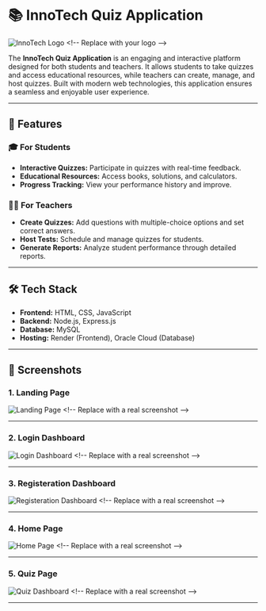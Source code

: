 # 📚 **InnoTech Quiz Application**

![InnoTech Logo]([https://via.placeholder.com/150x50?text=InnoTech+Quiz](https://github.com/balramshukla003/Quiz_App-InnoTech/blob/main/Screenshots/Logo.png?raw=true)) <!-- Replace with your logo -->

The **InnoTech Quiz Application** is an engaging and interactive platform designed for both students and teachers. It allows students to take quizzes and access educational resources, while teachers can create, manage, and host quizzes. Built with modern web technologies, this application ensures a seamless and enjoyable user experience.

---

## 🚀 **Features**

### 🎓 **For Students**
- **Interactive Quizzes:** Participate in quizzes with real-time feedback.
- **Educational Resources:** Access books, solutions, and calculators.
- **Progress Tracking:** View your performance history and improve.

### 🧑‍🏫 **For Teachers**
- **Create Quizzes:** Add questions with multiple-choice options and set correct answers.
- **Host Tests:** Schedule and manage quizzes for students.
- **Generate Reports:** Analyze student performance through detailed reports.

---

## 🛠️ **Tech Stack**
- **Frontend:** HTML, CSS, JavaScript
- **Backend:** Node.js, Express.js
- **Database:** MySQL
- **Hosting:** Render (Frontend), Oracle Cloud (Database)

---

## 📸 **Screenshots**

### **1. Landing Page**
![Landing Page]([https://via.placeholder.com/600x300?text=Login+Page+Screenshot](https://github.com/balramshukla003/Quiz_App-InnoTech/blob/dd54f339c647f916b0246c03caa89da49fe864c7/Screenshots/Logo.png)) <!-- Replace with a real screenshot -->

---

### **2. Login Dashboard**
![Login Dashboard]([https://via.placeholder.com/600x300?text=Quiz+Dashboard+Screenshot](https://github.com/balramshukla003/Quiz_App-InnoTech/blob/dd54f339c647f916b0246c03caa89da49fe864c7/Screenshots/login.png)) <!-- Replace with a real screenshot -->

---

### **3. Registeration Dashboard**
![Registeration Dashboard]([https://via.placeholder.com/600x300?text=Question+Management+Screenshot](https://github.com/balramshukla003/Quiz_App-InnoTech/blob/dd54f339c647f916b0246c03caa89da49fe864c7/Screenshots/registeration.png)) <!-- Replace with a real screenshot -->

---

### **4. Home Page**
![Home Page ]([https://via.placeholder.com/600x300?text=Question+Management+Screenshot](https://github.com/balramshukla003/Quiz_App-InnoTech/blob/dd54f339c647f916b0246c03caa89da49fe864c7/Screenshots/home.png)) <!-- Replace with a real screenshot -->

---

### **5. Quiz Page**
![Quiz Dashboard]([https://via.placeholder.com/600x300?text=Question+Management+Screenshot](https://github.com/balramshukla003/Quiz_App-InnoTech/blob/dd54f339c647f916b0246c03caa89da49fe864c7/Screenshots/quiz%20page.png)) <!-- Replace with a real screenshot -->

---


